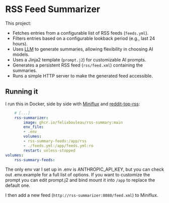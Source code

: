 # RSS Feed Summarizer

This project:

- Fetches entries from a configurable list of RSS feeds (`feeds.yml`).
- Filters entries based on a configurable lookback period (e.g., last 24 hours).
- Uses [LLM](https://github.com/simonw/llm) to generate summaries, allowing flexibility in choosing AI models.
- Uses a Jinja2 template (`prompt.j2`) for customizable AI prompts.
- Generates a persistent RSS feed (`rss/feed.xml`) containing the summaries.
- Runs a simple HTTP server to make the generated feed accessible.


## Running it

I run this in Docker, side by side with [Miniflux](https://github.com/miniflux/v2) and [reddit-top-rss](https://github.com/johnwarne/reddit-top-rss):

```yml
    # [...]
    rss-summarizer:
        image: ghcr.io/felixbouleau/rss-summary:main
        env_file:
        - .env
        volumes:
        - rss-summary-feeds:/app/rss
        - ./feeds.yml:/app/feeds.yml:ro
        restart: unless-stopped
volumes:
    rss-summary-feeds:
```

The only env var I set up in .env is ANTHROPIC_API_KEY, but you can check out .env.example for a full list of options. If you want to customize the prompt you can edit prompt.j2 and bind mount it into `/app` to replace the default one.

I then add a new feed (`http://rss-summarizer:8080/feed.xml`) to Miniflux.

